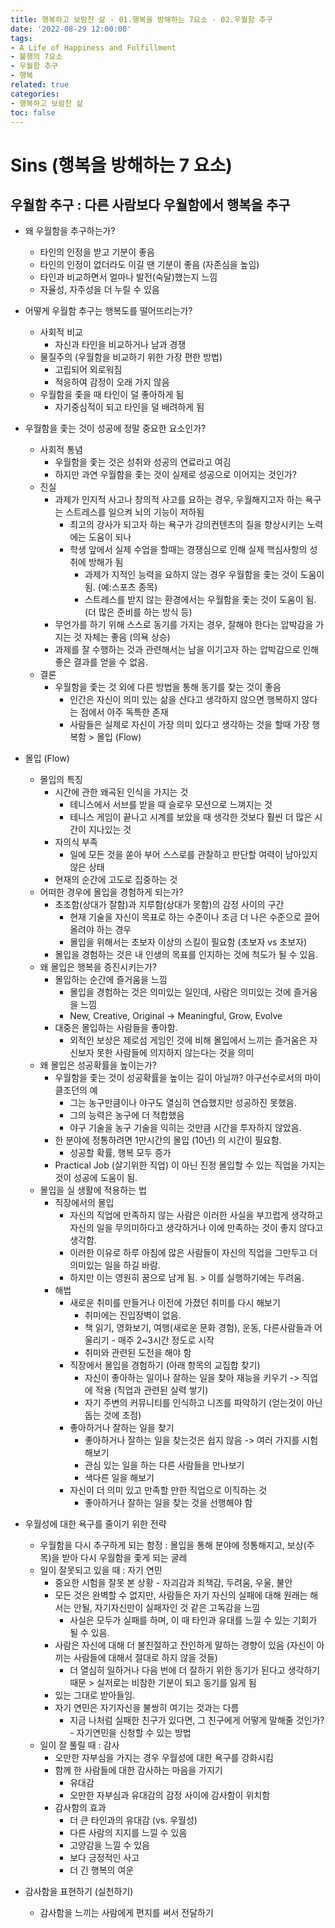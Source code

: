 ```yaml
---
title: 행복하고 보람찬 삶 - 01.행복을 방해하는 7요소 - 02.우월함 추구
date: '2022-08-29 12:00:00'
tags:
- A Life of Happiness and Fulfillment
- 불행의 7요소
- 우월함 추구
- 행복
related: true
categories:
- 행복하고 보람찬 삶
toc: false
---
```


# Sins (행복을 방해하는 7 요소)

## 우월함 추구 : 다른 사람보다 우월함에서 행복을 추구

+ 왜 우월함을 추구하는가?
	* 타인의 인정을 받고 기분이 좋음
	* 타인의 인정이 없더라도 이길 땐 기분이 좋음 (자존심을 높임)
	* 타인과 비교하면서 얼마나 발전(숙달)했는지 느낌
	* 자율성, 자주성을 더 누릴 수 있음
+ 어떻게 우월함 추구는 행복도를 떨어뜨리는가?
	* 사회적 비교
		- 자신과 타인을 비교하거나 남과 경쟁
	* 물질주의 (우월함을 비교하기 위한 가장 편한 방법)
		- 고립되어 외로워짐
		- 적응하여 감정이 오래 가지 않음
	* 우월함을 좇을 때 타인이 덜 좋아하게 됨
		- 자기중심적이 되고 타인을 덜 배려하게 됨
+ 우월함을 좇는 것이 성공에 정말 중요한 요소인가?
	* 사회적 통념
		- 우월함을 좇는 것은 성취와 성공의 연료라고 여김
		- 하지만 과연 우월함을 좇는 것이 실제로 성공으로 이어지는 것인가?
	* 진실
		- 과제가 인지적 사고나 창의적 사고를 요하는 경우, 우월해지고자 하는 욕구는 스트레스를 일으켜 뇌의 기능이 저하됨
			+ 최고의 강사가 되고자 하는 욕구가 강의컨텐츠의 질을 향상시키는 노력에는 도움이 되나
			+ 학생 앞에서 실제 수업을 할때는 경쟁심으로 인해 실제 핵심사항의 성취에 방해가 됨
				* 과제가 지적인 능력을 요하지 않는 경우 우월함을 좇는 것이 도움이 됨. (예:스포츠 종목)
				* 스트레스를 받지 않는 환경에서는 우월함을 좇는 것이 도움이 됨. (더 많은 준비를 하는 방식 등)
		- 무언가를 하기 위해 스스로 동기를 가지는 경우, 잘해야 한다는 압박감을 가지는 것 자체는 좋음 (의욕 상승)
		- 과제를 잘 수행하는 것과 관련해서는 남을 이기고자 하는 압박감으로 인해 좋은 결과를 얻을 수 없음.
	* 결론
		- 우월함을 좇는 것 외에 다른 방법을 통해 동기를 찾는 것이 좋음
			+ 인간은 자신이 의미 있는 삶을 산다고 생각하지 않으면 행복하지 않다는 점에서 아주 독특한 존재
			+ 사람들은 실제로 자신이 가장 의미 있다고 생각하는 것을 할때 가장 행복함 > 몰입 (Flow)
			
+ 몰입 (Flow)
	* 몰입의 특징
		- 시간에 관한 왜곡된 인식을 가지는 것
			+ 테니스에서 서브를 받을 때 슬로우 모션으로 느껴지는 것
			+ 테니스 게임이 끝나고 시계를 보았을 때 생각한 것보다 훨씬 더 많은 시간이 지나있는 것
		- 자의식 부족
			+ 일에 모든 것을 쏟아 부어 스스로를 관찰하고 판단할 여력이 남아있지 않은 상태
		- 현재의 순간에 고도로 집중하는 것
	* 어떠한 경우에 몰입을 경험하게 되는가?
		- 초조함(상대가 잘함)과 지루함(상대가 못함)의 감정 사이의 구간
			+ 현재 기술을 자신이 목표로 하는 수준이나 조금 더 나은 수준으로 끌어올려야 하는 경우
			+ 몰입을 위해서는 초보자 이상의 스킬이 필요함 (초보자 vs 초보자)
		- 몰입을 경험하는 것은 내 인생의 목표를 인지하는 것에 척도가 될 수 있음.
	* 왜 몰입은 행복을 증진시키는가?
		- 몰입하는 순간에 즐거움을 느낌
			+ 몰입을 경험하는 것은 의미있는 일인데, 사람은 의미있는 것에 즐거움을 느낌
			+ New, Creative, Original -> Meaningful, Grow, Evolve
		- 대중은 몰입하는 사람들을 좋아함.
			+ 외적인 보상은 제로섬 게임인 것에 비해 몰입에서 느끼는 즐거움은 자신보자 못한 사람들에 의지하지 않는다는 것을 의미
	* 왜 몰입은 성공확률을 높이는가?
		- 우월함을 좇는 것이 성공확률을 높이는 길이 아닐까? 야구선수로서의 마이클조던의 예
			+ 그는 농구만큼이나 야구도 열심히 연습했지만 성공하진 못했음. 
			+ 그의 능력은 농구에 더 적합했음
			+ 야구 기술을 농구 기술을 익히는 것만큼 시간을 투자하지 않았음.
		- 한 분야에 정통하려면 1만시간의 몰입 (10년) 의 시간이 필요함.
			+ 성공할 확률, 행복 모두 증가
		- Practical Job (살기위한 직업) 이 아닌 진정 몰입할 수 있는 직업을 가지는 것이 성공에 도움이 됨.
	* 몰입을 실 생활에 적용하는 법
		- 직장에서의 몰입
			+ 자신의 직업에 만족하지 않는 사람은 이러한 사실을 부끄럽게 생각하고 자신의 일을 무의미하다고 생각하거나 이에 만족하는 것이 좋지 않다고 생각함.
			+ 이러한 이유로 하루 아침에 많은 사람들이 자신의 직업을 그만두고 더 의미있는 일을 하길 바람.
			+ 하지만 이는 영원히 꿈으로 남게 됨. > 이를 실행하기에는 두려움.
		- 해법
			+ 새로운 취미를 만들거나 이전에 가졌던 취미를 다시 해보기
				* 취미에는 진입장벽이 없음.
				* 책 읽기, 영화보기, 여행(새로운 문화 경험), 운동, 다른사람들과 어울리기 - 매주 2~3시간 정도로 시작
				* 취미와 관련된 도전을 해야 함
			+ 직장에서 몰입을 경험하기 (아래 항목의 교집합 찾기)
				* 자신이 좋아하는 일이나 잘하는 일을 찾아 재능을 키우기 -> 직업에 적용 (직업과 관련된 실력 쌓기)
				* 자기 주변의 커뮤니티를 인식하고 니즈를 파악하기 (얻는것이 아닌 돕는 것에 초점)
			+ 좋아하거나 잘하는 일을 찾기
				* 좋아하거나 잘하는 일을 찾는것은 쉽지 않음 -> 여러 가지를 시험해보기
				* 관심 있는 일을 하는 다른 사람들을 만나보기
				* 색다른 일을 해보기
			+ 자신이 더 의미 있고 만족할 만한 직업으로 이직하는 것
				* 좋아하거나 잘하는 일을 찾는 것을 선행해야 함
				
+ 우월성에 대한 욕구를 줄이기 위한 전략
	* 우월함을 다시 추구하게 되는 함정 : 몰입을 통해 분야에 정통해지고, 보상(주목)을 받아 다시 우월함을 좇게 되는 굴레
	* 일이 잘못되고 있을 때 : 자기 연민
		- 중요한 시험을 잘못 본 상황 - 자괴감과 죄책감, 두려움, 우울, 불안
		- 모든 것은 완벽할 수 없지만, 사람들은 자기 자신의 실패에 대해 원래는 해서는 안될, 자기자신만이 실패자인 것 같은 고독감을 느낌
			+ 사실은 모두가 실패를 하며, 이 때 타인과 유대를 느낄 수 있는 기회가 될 수 있음.
		- 사람은 자신에 대해 더 불친절하고 잔인하게 말하는 경향이 있음 (자신이 아끼는 사람들에 대해서 절대로 하지 않을 것들)
			+ 더 열심히 일하거나 다음 번에 더 잘하기 위한 동기가 된다고 생각하기 때문 > 실저로는 비참한 기분이 되고 동기를 잃게 됨
		- 있는 그대로 받아들임.
		- 자기 연민은 자기자신을 불쌍히 여기는 것과는 다름
			+ 지금 나처럼 실패한 친구가 있다면, 그 친구에게 어떻게 말해줄 것인가? - 자기연민을 신청할 수 있는 방법
	* 일이 잘 풀릴 때 : 감사
		- 오만한 자부심을 가지는 경우 우월성에 대한 욕구를 강화시킴
		- 함께 한 사람들에 대한 감사하는 마음을 가지기
			+ 유대감
			+ 오만한 자부심과 유대감의 감정 사이에 감사함이 위치함
		- 감사함의 효과
			+ 더 큰 타인과의 유대감 (vs. 우월성)
			+ 다른 사람의 지지를 느낄 수 있음
			+ 고양감을 느낄 수 있음
			+ 보다 긍정적인 사고
			+ 더 긴 행복의 여운
			
+ 감사함을 표현하기 (실천하기)
	* 감사함을 느끼는 사람에게 편지를 써서 전달하기

